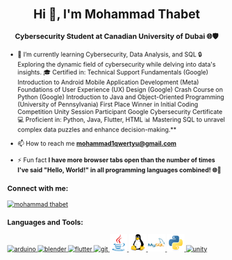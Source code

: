 <h1 align="center">Hi 👋, I'm Mohammad Thabet</h1>
<h3 align="center">Cybersecurity Student at Canadian University of Dubai 🌐🛡️</h3>

- 🌱 I’m currently learning Cybersecurity, Data Analysis, and SQL 🔒 Exploring the dynamic field of cybersecurity while delving into data's insights. 🎓 Certified in: Technical Support Fundamentals (Google) Introduction to Android Mobile Application Development (Meta) Foundations of User Experience (UX) Design (Google) Crash Course on Python (Google) Introduction to Java and Object-Oriented Programming (University of Pennsylvania) First Place Winner in Initial Coding Competition Unity Session Participant Google Cybersecurity Certificate 💻 Proficient in: Python, Java, Flutter, HTML 📊 Mastering SQL to unravel complex data puzzles and enhance decision-making.**

- 📫 How to reach me **mohammad1qwertyu@gmail.com**

- ⚡ Fun fact **I have more browser tabs open than the number of times I've said "Hello, World!" in all programming languages combined! 🌐👾**

<h3 align="left">Connect with me:</h3>
<p align="left">
<a href="https://www.linkedin.com/in/mohammad-thabet-27877320a" target="blank"><img align="center" src="https://raw.githubusercontent.com/rahuldkjain/github-profile-readme-generator/master/src/images/icons/Social/linked-in-alt.svg" alt="mohammad thabet" height="30" width="40" /></a>
</p>

<h3 align="left">Languages and Tools:</h3>
<p align="left"> <a href="https://www.arduino.cc/" target="_blank" rel="noreferrer"> <img src="https://cdn.worldvectorlogo.com/logos/arduino-1.svg" alt="arduino" width="40" height="40"/> </a> <a href="https://www.blender.org/" target="_blank" rel="noreferrer"> <img src="https://download.blender.org/branding/community/blender_community_badge_white.svg" alt="blender" width="40" height="40"/> </a> <a href="https://flutter.dev" target="_blank" rel="noreferrer"> <img src="https://www.vectorlogo.zone/logos/flutterio/flutterio-icon.svg" alt="flutter" width="40" height="40"/> </a> <a href="https://git-scm.com/" target="_blank" rel="noreferrer"> <img src="https://www.vectorlogo.zone/logos/git-scm/git-scm-icon.svg" alt="git" width="40" height="40"/> </a> <a href="https://www.java.com" target="_blank" rel="noreferrer"> <img src="https://raw.githubusercontent.com/devicons/devicon/master/icons/java/java-original.svg" alt="java" width="40" height="40"/> </a> <a href="https://www.linux.org/" target="_blank" rel="noreferrer"> <img src="https://raw.githubusercontent.com/devicons/devicon/master/icons/linux/linux-original.svg" alt="linux" width="40" height="40"/> </a> <a href="https://www.mysql.com/" target="_blank" rel="noreferrer"> <img src="https://raw.githubusercontent.com/devicons/devicon/master/icons/mysql/mysql-original-wordmark.svg" alt="mysql" width="40" height="40"/> </a> <a href="https://www.python.org" target="_blank" rel="noreferrer"> <img src="https://raw.githubusercontent.com/devicons/devicon/master/icons/python/python-original.svg" alt="python" width="40" height="40"/> </a> <a href="https://unity.com/" target="_blank" rel="noreferrer"> <img src="https://www.vectorlogo.zone/logos/unity3d/unity3d-icon.svg" alt="unity" width="40" height="40"/> </a> </p>
